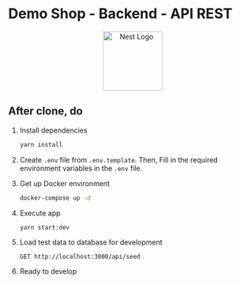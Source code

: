 # Demo Shop - Backend - API REST

<p align="center">
  <a href="http://nestjs.com/" target="blank"><img src="https://nestjs.com/img/logo-small.svg" width="120" alt="Nest Logo" /></a>
</p>

## After clone, do

1. Install dependencies

   ```sh
   yarn install
   ```

2. Create `.env` file from `.env.template`. Then, Fill in the required environment variables in the `.env` file.

3. Get up Docker environment

   ```sh
   docker-compose up -d
   ```

4. Execute app

   ```sh
   yarn start:dev
   ```

5. Load test data to database for development

   ```http
   GET http://localhost:3000/api/seed
   ```

6. Ready to develop
